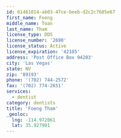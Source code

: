 ```yaml
---
id: 61461014-ab03-47ce-beeb-d2c2c7685e67
first_name: Foeng
middle_name: Toan
last_name: Tham
license_type: DDS
license_number: '2690'
license_status: Active
license_expiration: '42185'
address: 'Post Office Box 94203'
city: 'Las Vegas'
state: NV
zip: '89193'
phone: '(702) 744-2572'
fax: '(702) 774-2651'
services:
  - dentist
category: dentists
title: 'Foeng Tham'
_geoloc:
  lng: -114.972061
  lat: 35.927901
---
```

